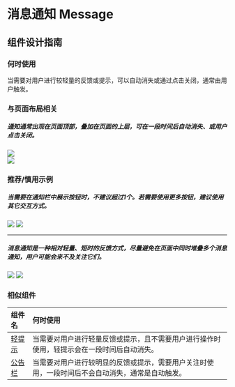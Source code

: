 # 消息通知 Message

## 组件设计指南

### 何时使用

当需要对用户进行较轻量的反馈或提示，可以自动消失或通过点击关闭，通常由用户触发。

### 与页面布局相关

##### 通知通常出现在页面顶部，叠加在页面的上层，可在一段时间后自动消失、或用户点击关闭。

<div class="legend">
  <div class="item">
    <img src="https://oteam-tdesign-1258344706.cos.ap-guangzhou.myqcloud.com/site/design/mobile-guide/Message%201-1.png" />
  </div>
  
  <div class="item">
    <img src="https://oteam-tdesign-1258344706.cos.ap-guangzhou.myqcloud.com/site/design/mobile-guide/Message%201-2.png" />
  </div>
</div>


### 推荐/慎用示例

##### 当需要在通知栏中展示按钮时，不建议超过1个。若需要使用更多按钮，建议使用其它交互方式。

<div class="legend">
  <div class="item">
    <img src="https://oteam-tdesign-1258344706.cos.ap-guangzhou.myqcloud.com/site/design/mobile-guide/Message%202.png" />
    <img class="tag" src="https://oteam-tdesign-1258344706.cos.ap-guangzhou.myqcloud.com/site/doc/bad.png" />
  </div>
</div>

<hr />

##### 消息通知是一种相对轻量、短时的反馈方式，尽量避免在页面中同时堆叠多个消息通知，用户可能会来不及关注它们。

<div class="legend">
  <div class="item">
    <img src="https://oteam-tdesign-1258344706.cos.ap-guangzhou.myqcloud.com/site/design/mobile-guide/Message%203.png" />
    <img class="tag" src="https://oteam-tdesign-1258344706.cos.ap-guangzhou.myqcloud.com/site/doc/bad.png" />
  </div>
</div>


### 相似组件

| 组件名 | 何时使用                             |
| :----- | :----------------------------------- |
| [轻提示](./toast) |当需要对用户进行轻量反馈或提示，且不需要用户进行操作时使用，轻提示会在一段时间后自动消失。|
| [公告栏](./notice-bar) |当需要对用户进行较明显的反馈或提示，需要用户关注时使用，一段时间后不会自动消失，通常是自动触发。|
